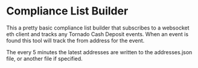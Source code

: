# Compliance List Builder

This a pretty basic compliance list builder that subscribes to a websocket eth client and tracks any Tornado Cash Deposit events. When an event is found this tool will track the from address for the event. 

The every 5 minutes the latest addresses are written to the addresses.json file, or another file if specified.
